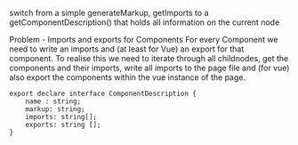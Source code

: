 switch from a simple generateMarkup, getImports to a getComponentDescription() that holds all information on the current node

Problem - Imports and exports for Components
For every Component we need to write an imports and (at least for Vue) an export for that component.
To realise this we need to iterate through all childnodes, get the components and their imports, write all imports to the page file and (for vue) also export the components within the vue instance of the page.

```
export declare interface ComponentDescription {
    name : string;
    markup: string;
    imports: string[];
    exports: string [];
}
```
